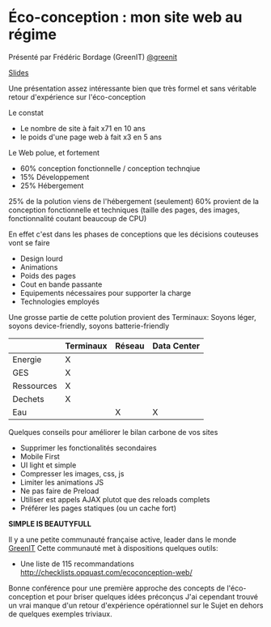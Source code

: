 # Éco-conception : mon site web au régime

Présenté par Frédéric Bordage (GreenIT) [@greenit](https://twitter.com/greenit)

[Slides](https://www.greenit.fr/wp-content/uploads/2016/10/2016-09-ParisWeb-v0.6-light.pdf)

Une présentation assez intéressante bien que très formel et sans véritable retour d'expérience sur
l'éco-conception

Le constat
  * Le nombre de site à fait x71 en 10 ans
  * le poids d'une page web à fait x3 en 5 ans

Le Web polue, et fortement
  * 60% conception fonctionnelle / conception technqiue
  * 15% Développement
  * 25% Hébergement

25% de la polution viens de l'hébergement (seulement)
60% provient de la conception fonctionnelle et techniques (taille des pages, des images, fonctionnalité coutant beaucoup de CPU)

En effet c'est dans les phases de conceptions que les décisions couteuses vont se faire
  * Design lourd
  * Animations
  * Poids des pages
  * Cout en bande passante
  * Equipements nécessaires pour supporter la charge
  * Technologies employés

Une grosse partie de cette polution provient des Terminaux: Soyons léger, soyons device-friendly, soyons batterie-friendly

|          | Terminaux | Réseau | Data Center |
|----------|-----------|--------|-------------|
| Energie  |    X      |        |             |
| GES      |    X      |        |             |
| Ressources |   X     |        |             |
| Dechets  |    X      |        |             |
| Eau      |           |  X     |     X       |


Quelques conseils pour améliorer le bilan carbone de vos sites

  * Supprimer les fonctionalités secondaires
  * Mobile First
  * UI light et simple
  * Compresser les images, css, js
  * Limiter les animations JS
  * Ne pas faire de Preload
  * Utiliser est appels AJAX plutot que des reloads complets
  * Préférer les pages statiques (ou un cache fort)

__SIMPLE IS BEAUTYFULL__


Il y a une petite communauté française active, leader dans le monde [GreenIT](http://greenit.fr)
Cette communauté met à dispositions quelques outils:
  * Une liste de 115 recommandations http://checklists.opquast.com/ecoconception-web/

Bonne conférence pour une première approche des concepts de l'éco-conception et pour briser quelques idées préconçus
J'ai cependant trouvé un vrai manque d'un retour d'expérience opérationnel sur le Sujet en dehors de quelques exemples triviaux.


